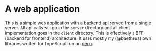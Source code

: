 # A web application

This is a simple web application with a backend api served from a single server.
All api calls will go in the `server` directory and all client implementation
goes in the `client` directory. This is effectively a BFF (backend for frontend)
architecture. It uses mostly my (@baetheus) own libraries written for TypeScript
run on [deno](https://deno.land). 
